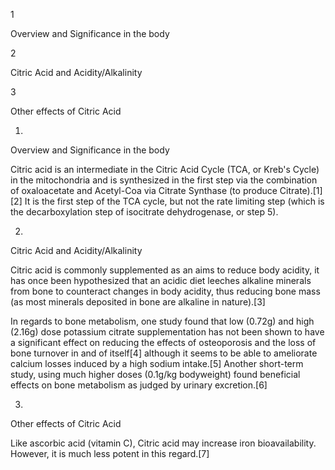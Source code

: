 1

Overview and Significance in the body

2

Citric Acid and Acidity/Alkalinity

3

Other effects of Citric Acid

1.

Overview and Significance in the body

Citric acid is an intermediate in the Citric Acid Cycle (TCA, or Kreb's Cycle) in the mitochondria and is synthesized in the first step via the combination of oxaloacetate and Acetyl-Coa via Citrate Synthase (to produce Citrate).[1][2] It is the first step of the TCA cycle, but not the rate limiting step (which is the decarboxylation step of isocitrate dehydrogenase, or step 5).

2.

Citric Acid and Acidity/Alkalinity

Citric acid is commonly supplemented as an aims to reduce body acidity, it has once been hypothesized that an acidic diet leeches alkaline minerals from bone to counteract changes in body acidity, thus reducing bone mass (as most minerals deposited in bone are alkaline in nature).[3]

In regards to bone metabolism, one study found that low (0.72g) and high (2.16g) dose potassium citrate supplementation has not been shown to have a significant effect on reducing the effects of osteoporosis and the loss of bone turnover in and of itself[4] although it seems to be able to ameliorate calcium losses induced by a high sodium intake.[5] Another short-term study, using much higher doses (0.1g/kg bodyweight) found beneficial effects on bone metabolism as judged by urinary excretion.[6]

3.

Other effects of Citric Acid

Like ascorbic acid (vitamin C), Citric acid may increase iron bioavailability. However, it is much less potent in this regard.[7]

